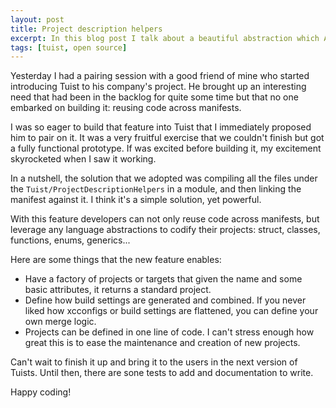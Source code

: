 ```yaml
---
layout: post
title: Project description helpers
excerpt: In this blog post I talk about a beautiful abstraction which Alex and I came up with to push Tuist's awesomeness even further.
tags: [tuist, open source]
---
```


Yesterday I had a pairing session with a good friend of mine who started introducing Tuist to his company's project. He brought up an interesting need that had been in the backlog for quite some time but that no one embarked on building it: reusing code across manifests.

I was so eager to build that feature into Tuist that I immediately proposed him to pair on it. It was a very fruitful exercise that we couldn't finish but got a fully functional prototype. If was excited before building it, my excitement skyrocketed when I saw it working.

In a nutshell, the solution that we adopted was compiling all the files under the `Tuist/ProjectDescriptionHelpers` in a module, and then linking the manifest against it. I think it's a simple solution, yet powerful.

With this feature developers can not only reuse code across manifests, but leverage any language abstractions to codify their projects: struct, classes, functions, enums, generics...

Here are some things that the new feature enables:
- Have a factory of projects or targets that given the name and some basic attributes, it returns a standard project.
- Define how build settings are generated and combined. If you never liked how xcconfigs or build settings are flattened, you can define your own merge logic.
- Projects can be defined in one line of code. I can't stress enough how great this is to ease the maintenance and creation of new projects.


Can't wait to finish it up and bring it to the users in the next version of Tuists. Until then, there are sone tests to add and documentation to write.

Happy coding!